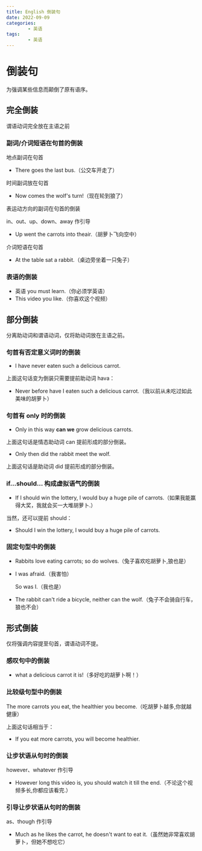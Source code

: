 ```yaml
---
title: English 倒装句
date: 2022-09-09
categories:
        - 英语
tags:
        - 英语
---
```


# 倒装句

为强调某些信息而颠倒了原有语序。

## 完全倒装

谓语动词完全放在主语之前

### 副词/介词短语在句首的倒装

地点副词在句首

- There goes the last bus.（公交车开走了）

时间副词放在句首

- Now comes the wolf's turn!（现在轮到狼了）

表运动方向的副词在句首的倒装

in、out、up、down、away 作引导

- Up went the carrots into theair.（胡萝卜飞向空中）

介词短语在句首

- At the table sat a rabbit.（桌边旁坐着一只兔子）

### 表语的倒装

- 英语 you must learn.（你必须学英语）
- This video you like.（你喜欢这个视频）

## 部分倒装

分离助动词和谓语动词，仅将助动词放在主语之前。

### 句首有否定意义词时的倒装

- l have never eaten such a delicious carrot.

上面这句话变为倒装只需要提前助动词 hava：

- Never before have I eaten such a delicious carrot.（我以前从未吃过如此美味的胡萝卜）

### 句首有 only 时的倒装

- Only in this way **can we** grow delicious carrots.

上面这句话是情态助动词 can 提前形成的部分倒装。

- Only then did the rabbit meet the wolf.

上面这句话是助动词 did 提前形成的部分倒装。

### if...should... 构成虚拟语气的倒装

- If I should win the lottery, l would buy a huge pile of carrots.（如果我能赢得大奖，我就会买一大堆胡萝卜.）

当然，还可以提前 should：

- Should I win the lottery, l would buy a huge pile of carrots.

### 固定句型中的倒装

- Rabbits love eating carrots; so do wolves.（兔子喜欢吃胡萝卜,狼也是）

- I was afraid.（我害怕）

     So was I.（我也是）

- The rabbit can't ride a bicycle, neither can the wolf.（兔子不会骑自行车，狼也不会）

## 形式倒装

仅将强调内容提至句首，谓语动词不提。

### 感叹句中的倒装

- what a delicious carrot it is!（多好吃的胡萝卜啊！）

### 比较级句型中的倒装

The more carrots you eat, the healthier you become.（吃胡萝卜越多,你就越健康）

上面这句话相当于：

- If you eat more carrots, you will become healthier.

### 让步状语从句时的倒装

however、whatever 作引导

- However long this video is, you should watch it till the end.（不论这个视频多长,你都应该看完.）

### 引导让步状语从句时的倒装

as、though 作引导

- Much as he likes the carrot, he doesn't want to eat it.（虽然她非常喜欢胡萝卜，但她不想吃它）
